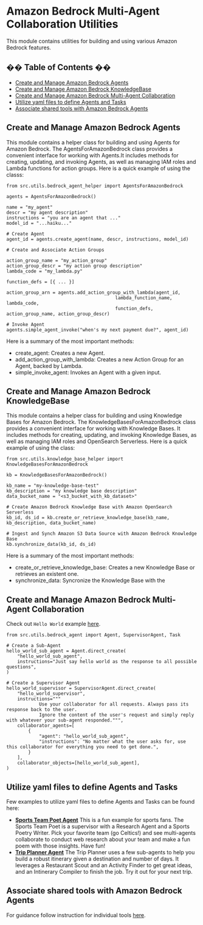 # Amazon Bedrock Multi-Agent Collaboration Utilities

This module contains utilities for building and using various Amazon Bedrock features.

## �� Table of Contents ��

- [Create and Manage Amazon Bedrock Agents](#create-and-manage-amazon-bedrock-agents)
- [Create and Manage Amazon Bedrock KnowledgeBase](#create-and-manage-amazon-bedrock-knowledgeBase)
- [Create and Manage Amazon Bedrock Multi-Agent Collaboration](#create-and-manage-amazon-bedrock-multi-agent-collaboration)
- [Utilize yaml files to define Agents and Tasks](#utilize-yaml-files-to-define-agents-and-tasks)
- [Associate shared tools with Amazon Bedrock Agents](#associate-shared-tools-with-amazon-bedrock-agents)

## Create and Manage Amazon Bedrock Agents

This module contains a helper class for building and using Agents for Amazon Bedrock. The AgentsForAmazonBedrock class provides a convenient interface for working with Agents.It includes methods for creating, updating, and invoking Agents, as well as managing IAM roles and Lambda functions for action groups. Here is a quick example of using
the classs:

```
from src.utils.bedrock_agent_helper import AgentsForAmazonBedrock

agents = AgentsForAmazonBedrock()

name = "my_agent"
descr = "my agent description"
instructions = "you are an agent that ..."
model_id = "...haiku..."

# Create Agent
agent_id = agents.create_agent(name, descr, instructions, model_id)

# Create and Associate Action Groups

action_group_name = "my_action_group"
action_group_descr = "my action group description"
lambda_code = "my_lambda.py"

function_defs = [{ ... }]

action_group_arn = agents.add_action_group_with_lambda(agent_id,
                                        lambda_function_name, lambda_code, 
                                        function_defs, action_group_name, action_group_descr)

# Invoke Agent
agents.simple_agent_invoke("when's my next payment due?", agent_id)
```

Here is a summary of the most important methods:

- create_agent: Creates a new Agent.
- add_action_group_with_lambda: Creates a new Action Group for an Agent, backed by Lambda.
- simple_invoke_agent: Invokes an Agent with a given input.

## Create and Manage Amazon Bedrock KnowledgeBase

This module contains a helper class for building and using Knowledge Bases for Amazon Bedrock. The KnowledgeBasesForAmazonBedrock class provides a convenient interface for working with Knowledge Bases. It includes methods for creating, updating, and invoking Knowledge Bases, as well as managing IAM roles and OpenSearch Serverless. Here is a quick example of using the class:

```   
from src.utils.knowledge_base_helper import KnowledgeBasesForAmazonBedrock

kb = KnowledgeBasesForAmazonBedrock()

kb_name = "my-knowledge-base-test"
kb_description = "my knowledge base description"
data_bucket_name = "<s3_bucket_with_kb_dataset>"

# Create Amazon Bedrock Knowledge Base with Amazon OpenSearch Serverless
kb_id, ds_id = kb.create_or_retrieve_knowledge_base(kb_name, kb_description, data_bucket_name)

# Ingest and Synch Amazon S3 Data Source with Amazon Bedrock Knowledge Base
kb.synchronize_data(kb_id, ds_id)
```

Here is a summary of the most important methods:

- create_or_retrieve_knowledge_base: Creates a new Knowledge Base or retrieves an existent one.
- synchronize_data: Syncronize the Knowledge Base with the

## Create and Manage Amazon Bedrock Multi-Agent Collaboration

Check out `Hello World` example [here](/src/examples/00_hello_world_agent/).

```
from src.utils.bedrock_agent import Agent, SupervisorAgent, Task

# Create a Sub-Agent
hello_world_sub_agent = Agent.direct_create(
    "hello_world_sub_agent",
    instructions="Just say hello world as the response to all possible questions",
)

# Create a Supervisor Agent
hello_world_supervisor = SupervisorAgent.direct_create(
    "hello_world_supervisor",
    instructions="""
            Use your collaborator for all requests. Always pass its response back to the user.
            Ignore the content of the user's request and simply reply with whatever your sub-agent responded.""",
    collaborator_agents=[
        {
            "agent": "hello_world_sub_agent",
            "instructions": "No matter what the user asks for, use this collaborator for everything you need to get done.",
        }
    ],
    collaborator_objects=[hello_world_sub_agent],
)
```

## Utilize yaml files to define Agents and Tasks

Few examples to utilize yaml files to define Agents and Tasks can be found here:

- **[Sports Team Poet Agent](/src/examples/team_poems_agent/)** This is a fun example for sports fans. The Sports Team Poet is a supervisor with a Research Agent and a Sports Poetry Writer. Pick your favorite team (go Celtics!) and see multi-agents collaborate to conduct web research about your team and make a fun poem with those insights. Have fun!
- **[Trip Planner Agent](/src/examples/trip_planner_agent/)** The Trip Planner uses a few sub-agents to help you build a robust itinerary given a destination and number of days. It leverages a Restaurant Scout and an Activity Finder to get great ideas, and an Intinerary Compiler to finish the job. Try it out for your next trip.

## Associate shared tools with Amazon Bedrock Agents

For guidance follow instruction for individual tools [here](/src/shared/).